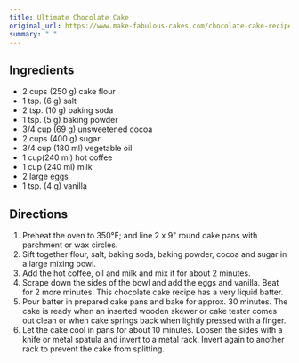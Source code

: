```yaml
---
title: Ultimate Chocolate Cake
original_url: https://www.make-fabulous-cakes.com/chocolate-cake-recipe.html
summary: " "
---
```


## Ingredients
* 2 cups (250 g) cake flour
* 1 tsp. (6 g) salt
* 2 tsp. (10 g) baking soda
* 1 tsp. (5 g) baking powder
* 3/4 cup (69 g) unsweetened cocoa
* 2 cups (400 g) sugar
* 3/4 cup (180 ml) vegetable oil
* 1 cup(240 ml) hot coffee
* 1 cup (240 ml) milk
* 2 large eggs
* 1 tsp. (4 g) vanilla

## Directions

1. Preheat the oven to 350°F; and line 2 x 9" round cake pans with parchment or wax circles.
1. Sift together flour, salt, baking soda, baking powder, cocoa and sugar in a large mixing bowl.
1. Add the hot coffee, oil and milk and mix it for about 2 minutes.
1. Scrape down the sides of the bowl and add the eggs and vanilla. Beat for 2 more minutes. This chocolate cake recipe has a very liquid batter.
1. Pour batter in prepared cake pans and bake for approx. 30 minutes. The cake is ready when an inserted wooden skewer or cake tester comes out clean or when cake springs back when lightly pressed with a finger.
1. Let the cake cool in pans for about 10 minutes. Loosen the sides with a knife or metal spatula and invert to a metal rack. Invert again to another rack to prevent the cake from splitting.